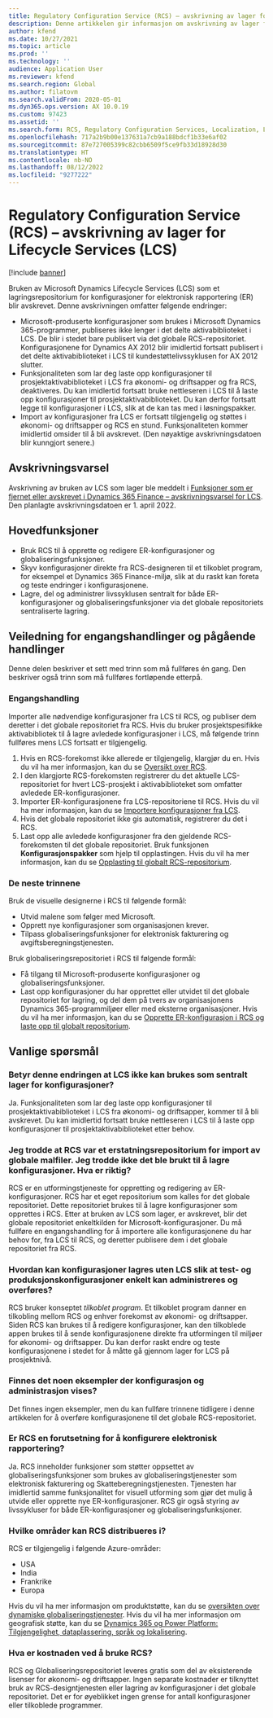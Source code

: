 ```yaml
---
title: Regulatory Configuration Service (RCS) – avskrivning av lager for Lifecycle Services (LCS)
description: Denne artikkelen gir informasjon om avskrivning av lager for Microsoft Dynamics Lifecycle Services (LCS) som er planlagt som en del av utrullingen av det globale repositoriet for Regulatory Configuration Service (RCS).
author: kfend
ms.date: 10/27/2021
ms.topic: article
ms.prod: ''
ms.technology: ''
audience: Application User
ms.reviewer: kfend
ms.search.region: Global
ms.author: filatovm
ms.search.validFrom: 2020-05-01
ms.dyn365.ops.version: AX 10.0.19
ms.custom: 97423
ms.assetid: ''
ms.search.form: RCS, Regulatory Configuration Services, Localization, LCS storage, LCS storage deprecation
ms.openlocfilehash: 717a2b9b00e137631a7cb9a188bdcf1b33e6af02
ms.sourcegitcommit: 87e727005399c82cbb6509f5ce9fb33d18928d30
ms.translationtype: HT
ms.contentlocale: nb-NO
ms.lasthandoff: 08/12/2022
ms.locfileid: "9277222"
---
```

# <a name="regulatory-configuration-service-rcs--lifecycle-services-lcs-storage-deprecation"></a>Regulatory Configuration Service (RCS) – avskrivning av lager for Lifecycle Services (LCS)

[!include [banner](../includes/banner.md)]

Bruken av Microsoft Dynamics Lifecycle Services (LCS) som et lagringsrepositorium for konfigurasjoner for elektronisk rapportering (ER) blir avskrevet. Denne avskrivningen omfatter følgende endringer:

- Microsoft-produserte konfigurasjoner som brukes i Microsoft Dynamics 365-programmer, publiseres ikke lenger i det delte aktivabiblioteket i LCS. De blir i stedet bare publisert via det globale RCS-repositoriet. Konfigurasjonene for Dynamics AX 2012 blir imidlertid fortsatt publisert i det delte aktivabiblioteket i LCS til kundestøttelivssyklusen for AX 2012 slutter.
- Funksjonaliteten som lar deg laste opp konfigurasjoner til prosjektaktivabiblioteket i LCS fra økonomi- og driftsapper og fra RCS, deaktiveres. Du kan imidlertid fortsatt bruke nettleseren i LCS til å laste opp konfigurasjoner til prosjektaktivabiblioteket. Du kan derfor fortsatt legge til konfigurasjoner i LCS, slik at de kan tas med i løsningspakker.
- Import av konfigurasjoner fra LCS er fortsatt tilgjengelig og støttes i økonomi- og driftsapper og RCS en stund. Funksjonaliteten kommer imidlertid omsider til å bli avskrevet. (Den nøyaktige avskrivningsdatoen blir kunngjort senere.)

## <a name="deprecation-notice"></a>Avskrivningsvarsel

Avskrivning av bruken av LCS som lager ble meddelt i [Funksjoner som er fjernet eller avskrevet i Dynamics 365 Finance – avskrivningsvarsel for LCS](../get-started/removed-deprecated-features-finance.md#features-removed-or-deprecated-in-the-finance-10017-release). Den planlagte avskrivningsdatoen er 1. april 2022.

## <a name="key-features"></a>Hovedfunksjoner

- Bruk RCS til å opprette og redigere ER-konfigurasjoner og globaliseringsfunksjoner.
- Skyv konfigurasjoner direkte fra RCS-designeren til et tilkoblet program, for eksempel et Dynamics 365 Finance-miljø, slik at du raskt kan foreta og teste endringer i konfigurasjonene.
- Lagre, del og administrer livssyklusen sentralt for både ER-konfigurasjoner og globaliseringsfunksjoner via det globale repositoriets sentraliserte lagring.

## <a name="guidance-for-one-time-and-ongoing-actions"></a>Veiledning for engangshandlinger og pågående handlinger

Denne delen beskriver et sett med trinn som må fullføres én gang. Den beskriver også trinn som må fullføres fortløpende etterpå.

### <a name="one-time-action"></a>Engangshandling

Importer alle nødvendige konfigurasjoner fra LCS til RCS, og publiser dem deretter i det globale repositoriet fra RCS. Hvis du bruker prosjektspesifikke aktivabibliotek til å lagre avledede konfigurasjoner i LCS, må følgende trinn fullføres mens LCS fortsatt er tilgjengelig.

1. Hvis en RCS-forekomst ikke allerede er tilgjengelig, klargjør du en. Hvis du vil ha mer informasjon, kan du se [Oversikt over RCS](rcs-overview.md).
2. I den klargjorte RCS-forekomsten registrerer du det aktuelle LCS-repositoriet for hvert LCS-prosjekt i aktivabiblioteket som omfatter avledede ER-konfigurasjoner.
3. Importer ER-konfigurasjonene fra LCS-repositoriene til RCS. Hvis du vil ha mer informasjon, kan du se [Importere konfigurasjoner fra LCS](/dynamics365/fin-ops-core/dev-itpro/analytics/tasks/er-import-configuration-lifecycle-services).
4. Hvis det globale repositoriet ikke gis automatisk, registrerer du det i RCS.
5. Last opp alle avledede konfigurasjoner fra den gjeldende RCS-forekomsten til det globale repositoriet. Bruk funksjonen **Konfigurasjonspakker** som hjelp til opplastingen. Hvis du vil ha mer informasjon, kan du se [Opplasting til globalt RCS-repositorium](rcs-global-repo-upload.md).

### <a name="going-forward"></a>De neste trinnene

Bruk de visuelle designerne i RCS til følgende formål:

- Utvid malene som følger med Microsoft.
- Opprett nye konfigurasjoner som organisasjonen krever.
- Tilpass globaliseringsfunksjoner for elektronisk fakturering og avgiftsberegningstjenesten.

Bruk globaliseringsrepositoriet i RCS til følgende formål:

- Få tilgang til Microsoft-produserte konfigurasjoner og globaliseringsfunksjoner.
- Last opp konfigurasjoner du har opprettet eller utvidet til det globale repositoriet for lagring, og del dem på tvers av organisasjonens Dynamics 365-programmiljøer eller med eksterne organisasjoner. Hvis du vil ha mer informasjon, kan du se [Opprette ER-konfigurasjon i RCS og laste opp til globalt repositorium](rcs-global-repo-upload.md).

## <a name="frequently-asked-questions"></a>Vanlige spørsmål

### <a name="does-this-change-mean-that-lcs-cant-be-used-as-central-storage-for-configurations"></a>Betyr denne endringen at LCS ikke kan brukes som sentralt lager for konfigurasjoner?

Ja. Funksjonaliteten som lar deg laste opp konfigurasjoner til prosjektaktivabiblioteket i LCS fra økonomi- og driftsapper, kommer til å bli avskrevet. Du kan imidlertid fortsatt bruke nettleseren i LCS til å laste opp konfigurasjoner til prosjektaktivabiblioteket etter behov.

### <a name="i-thought-that-rcs-was-a-replacement-repository-for-importing-global-template-files-i-didnt-think-that-its-used-to-store-configurations-which-is-correct"></a>Jeg trodde at RCS var et erstatningsrepositorium for import av globale malfiler. Jeg trodde ikke det ble brukt til å lagre konfigurasjoner. Hva er riktig?

RCS er en utformingstjeneste for oppretting og redigering av ER-konfigurasjoner. RCS har et eget repositorium som kalles for det globale repositoriet. Dette repositoriet brukes til å lagre konfigurasjoner som opprettes i RCS. Etter at bruken av LCS som lager, er avskrevet, blir det globale repositoriet enkeltkilden for Microsoft-konfigurasjoner. Du må fullføre en engangshandling for å importere alle konfigurasjonene du har behov for, fra LCS til RCS, og deretter publisere dem i det globale repositoriet fra RCS.

### <a name="without-lcs-what-is-the-suggested-way-to-store-configurations-so-that-test-and-production-configurations-can-easily-be-managed-and-transferred"></a>Hvordan kan konfigurasjoner lagres uten LCS slik at test- og produksjonskonfigurasjoner enkelt kan administreres og overføres?

RCS bruker konseptet *tilkoblet program*. Et tilkoblet program danner en tilkobling mellom RCS og enhver forekomst av økonomi- og driftsapper. Siden RCS kan brukes til å redigere konfigurasjoner, kan den tilkoblede appen brukes til å sende konfigurasjonene direkte fra utformingen til miljøer for økonomi- og driftsapper. Du kan derfor raskt endre og teste konfigurasjonene i stedet for å måtte gå gjennom lager for LCS på prosjektnivå.

### <a name="are-there-any-examples-that-show-the-setup-and-management"></a>Finnes det noen eksempler der konfigurasjon og administrasjon vises?

Det finnes ingen eksempler, men du kan fullføre trinnene tidligere i denne artikkelen for å overføre konfigurasjonene til det globale RCS-repositoriet.

### <a name="is-rcs-a-prerequisite-to-configure-electronic-reporting"></a>Er RCS en forutsetning for å konfigurere elektronisk rapportering?

Ja. RCS inneholder funksjoner som støtter oppsettet av globaliseringsfunksjoner som brukes av globaliseringstjenester som elektronisk fakturering og Skatteberegningstjenesten. Tjenesten har imidlertid samme funksjonalitet for visuell utforming som gjør det mulig å utvide eller opprette nye ER-konfigurasjoner. RCS gir også styring av livssykluser for både ER-konfigurasjoner og globaliseringsfunksjoner.

### <a name="which-regions-can-rcs-be-deployed-in"></a>Hvilke områder kan RCS distribueres i?

RCS er tilgjengelig i følgende Azure-områder:

- USA
- India
- Frankrike
- Europa

Hvis du vil ha mer informasjon om produktstøtte, kan du se [oversikten over dynamiske globaliseringstjenester](globalization-services-overview.md). Hvis du vil ha mer informasjon om geografisk støtte, kan du se [Dynamics 365 og Power Platform: Tilgjengelighet, dataplassering, språk og lokalisering](https://aka.ms/rcs/D365Productavailabilityguide).

### <a name="whats-the-cost-of-using-rcs"></a>Hva er kostnaden ved å bruke RCS?

RCS og Globaliseringsrepositoriet leveres gratis som del av eksisterende lisenser for økonomi- og driftsapper. Ingen separate kostnader er tilknyttet bruk av RCS-designtjenesten eller lagring av konfigurasjoner i det globale repositoriet. Det er for øyeblikket ingen grense for antall konfigurasjoner eller tilkoblede programmer.
